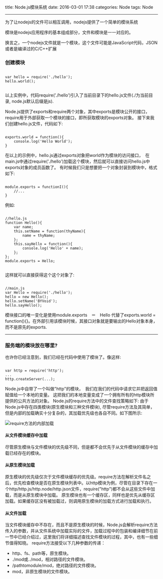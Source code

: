 title: Node.js模块系统
date: 2016-03-01 17:38
categories: Node
tags: Node

---

为了让nodejs的文件可以相互调用，nodejs提供了一个简单的模块系统

模块是nodejs应用程序的基本组成部分，文件和模块是一一对应的。

换言之，一个nodejs文件就是一个模块，这个文件可能是JavaScript代码，JSON或者是编译过的C/C++扩展

<!--more-->

### 创建模块

```

var hello = require('./hello');
hello.world();


```

以上实例中，代码require('./hello')引入了当前目录下的hello.js文件(./为当前目录, node.js默认后缀是js).

<!--more-->

Node.js提供了exports和require两个对象，其中exports是模块公开的接口，require用于外部获取一个模块的接口，即所获取模块的exports对象。
接下来我们创建hello.js文件，代码如下:

```

exports.world = function(){
    console.log('Hello World');
}

```

在以上的示例中，hello.js通过exports对象把world作为模块的访问接口，　在main.js中通过require('./hello')加载这个模块，然后就可以直接访问hello.js中exports对象的成员函数了。
有时候我们只是想要把一个对象封装到模块中，格式如下:

```

module.exports = functionI(){
    //...
}

```

例如:

```

//hello.js
function Hello(){
    var name;
    this.setName = function(thyName){
        name = thyName;
    };
    this.sayHello = function(){
        console.log('Hello' + name);
    };
};
module.exports = Hello;


```

这样就可以直接获得这个这个对象了:

```

//main.js
var Hello = require('./hello');
hello = new Hello();
hello.setName('BYVoid');
hello.sayHello();

```

模块接口的唯一变化是使用module.exports　＝　Hello 代替了exports.world = function(){}。在外部引用该模块时候，其接口对象就是要输出的Hello对象本身，而不是原先的exports.

---

### 服务端的模块放在哪里?

也许你已经注意到，我们已经在代码中使用了模块了。像这样:

```

var http = require('http');
...
http.createServer(...);

```

Node.js中自带了一个叫做"http"的模块，　我们在我们的代码中请求它并把返回值赋值给一个本地的变量。
这把我们的本地变量变成了一个拥有所有的http模块所提供的公共方法的对象。
Node.js的require方法中的文件查找策略如下:
由于Node.js中存在四类模块(原生模块和三种文件模块), 尽管require方法及其简单，但是内部的加载确实十分复杂的，其加载优先级也各自不同。如下图所示:

![require方法的内部加载](http://www.runoob.com/wp-content/uploads/2014/03/nodejs-require.jpg)

#### 从文件模块缓存中加载
尽管原生模块与文件模块的优先级不同，但是都不会优先于从文件模块的缓存中加载已经存在的模块。

#### 从原生模块加载
原生模块的优先级仅次于文件模块缓存的优先级。require方法在解析文件名之后，优先检查模块是否在原生模块列表中。以http模块为例，尽管在目录下存在一个http/http.js/http.node/http.json文件，require("http")都不会从这些文件中加载，而是从原生模块中加载。
原生模块也有一个缓存区，同样也是优先从缓存区加载。如果缓存区没有被加载过，则调用原生模块的加载方式进行加载和执行。

#### 从文件加载
当文件模块缓存中不存在，而且不是原生模块的时候，Node.js会解析require方法传入的参数，并从文件系统中加载实际的文件，加载过程中的包装和编译细节在前一节中已经介绍过，这里我们将详细描述查找文件模块的过程，其中，也有一些细节值得知晓。
require方法接受以下几种参数的传递：
* http、fs、path等，原生模块。
* ./mod或../mod，相对路径的文件模块。
* /pathtomodule/mod，绝对路径的文件模块。
* mod，非原生模块的文件模块。
